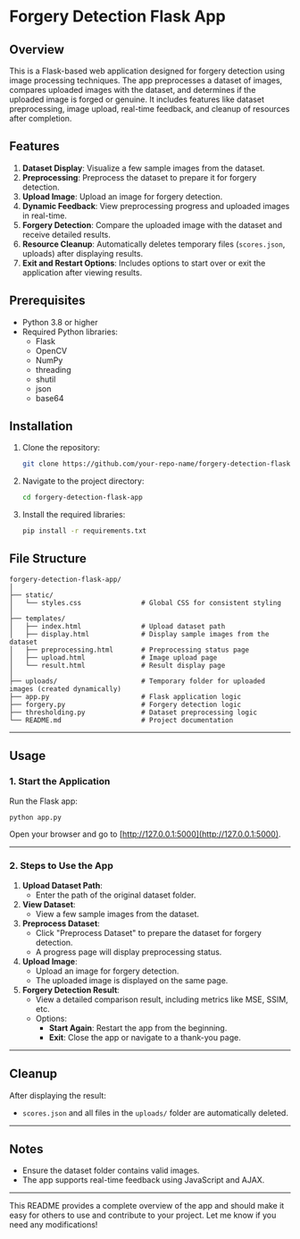 # Forgery Detection Flask App

## Overview
This is a Flask-based web application designed for forgery detection using image processing techniques. The app preprocesses a dataset of images, compares uploaded images with the dataset, and determines if the uploaded image is forged or genuine. It includes features like dataset preprocessing, image upload, real-time feedback, and cleanup of resources after completion.

## Features
1. **Dataset Display**: Visualize a few sample images from the dataset.
2. **Preprocessing**: Preprocess the dataset to prepare it for forgery detection.
3. **Upload Image**: Upload an image for forgery detection.
4. **Dynamic Feedback**: View preprocessing progress and uploaded images in real-time.
5. **Forgery Detection**: Compare the uploaded image with the dataset and receive detailed results.
6. **Resource Cleanup**: Automatically deletes temporary files (`scores.json`, uploads) after displaying results.
7. **Exit and Restart Options**: Includes options to start over or exit the application after viewing results.

## Prerequisites
- Python 3.8 or higher
- Required Python libraries:
  - Flask
  - OpenCV
  - NumPy
  - threading
  - shutil
  - json
  - base64

## Installation
1. Clone the repository:
   ```bash
   git clone https://github.com/your-repo-name/forgery-detection-flask-app.git
   ```
2. Navigate to the project directory:
   ```bash
   cd forgery-detection-flask-app
   ```
3. Install the required libraries:
   ```bash
   pip install -r requirements.txt
   ```

## File Structure
```
forgery-detection-flask-app/
│
├── static/
│   └── styles.css               # Global CSS for consistent styling
│
├── templates/
│   ├── index.html               # Upload dataset path
│   ├── display.html             # Display sample images from the dataset
│   ├── preprocessing.html       # Preprocessing status page
│   ├── upload.html              # Image upload page
│   └── result.html              # Result display page
│
├── uploads/                     # Temporary folder for uploaded images (created dynamically)
├── app.py                       # Flask application logic
├── forgery.py                   # Forgery detection logic
├── thresholding.py              # Dataset preprocessing logic
└── README.md                    # Project documentation
```

---

## Usage

### 1. Start the Application
Run the Flask app:
```bash
python app.py
```
Open your browser and go to [http://127.0.0.1:5000](http://127.0.0.1:5000).

---

### 2. Steps to Use the App
1. **Upload Dataset Path**:
   - Enter the path of the original dataset folder.
2. **View Dataset**:
   - View a few sample images from the dataset.
3. **Preprocess Dataset**:
   - Click "Preprocess Dataset" to prepare the dataset for forgery detection.
   - A progress page will display preprocessing status.
4. **Upload Image**:
   - Upload an image for forgery detection.
   - The uploaded image is displayed on the same page.
5. **Forgery Detection Result**:
   - View a detailed comparison result, including metrics like MSE, SSIM, etc.
   - Options:
     - **Start Again**: Restart the app from the beginning.
     - **Exit**: Close the app or navigate to a thank-you page.

---

## Cleanup
After displaying the result:
- `scores.json` and all files in the `uploads/` folder are automatically deleted.

---

## Notes
- Ensure the dataset folder contains valid images.
- The app supports real-time feedback using JavaScript and AJAX.

---

This README provides a complete overview of the app and should make it easy for others to use and contribute to your project. Let me know if you need any modifications!
